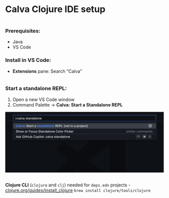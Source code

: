 <div class="slide">

# Calva Clojure IDE setup
<div class="gutters-10 row">
<div class="column">

### Prerequisites:
- Java
- VS Code

### Install in VS Code:
- **Extensions** pane: Search “Calva”

</div>
<div class="column" style="flex: 1.5">

### Start a standalone REPL:
1. Open a new VS Code window
2. Command Palette -> **Calva: Start a Standalone REPL**

![Screenshot: VS Code Command Palette - Calva: Start a Standalone REPL](images/calva-start-standalone-repl.jpg)

</div>
</div>

**Clojure CLI** (`clojure` and `clj`) needed for `deps.edn` projects - [clojure.org/guides/install_clojure](https://clojure.org/guides/install_clojure)
`brew install clojure/tools/clojure`
</div>
